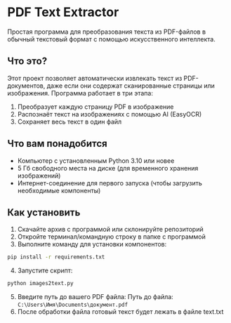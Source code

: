 # PDF Text Extractor

Простая программа для преобразования текста из PDF-файлов в обычный текстовый формат с помощью искусственного интеллекта.

## Что это?

Этот проект позволяет автоматически извлекать текст из PDF-документов, даже если они содержат сканированные страницы или изображения. Программа работает в три этапа:
1. Преобразует каждую страницу PDF в изображение
2. Распознаёт текст на изображениях с помощью AI (EasyOCR)
3. Сохраняет весь текст в один файл

## Что вам понадобится

- Компьютер с установленным Python 3.10 или новее
- 5 Гб свободного места на диске (для временного хранения изображений)
- Интернет-соединение для первого запуска (чтобы загрузить необходимые компоненты)

## Как установить

1. Скачайте архив с программой или склонируйте репозиторий
2. Откройте терминал/командную строку в папке с программой
3. Выполните команду для установки компонентов:
```bash
pip install -r requirements.txt
```
4. Запустите скрипт:
```bash
python images2text.py
```
5. Введите путь до вашего PDF файла:
Путь до файла: ```C:\Users\Имя\Documents\документ.pdf```
6. После обработки файла готовый текст будет лежать в файле text.txt
